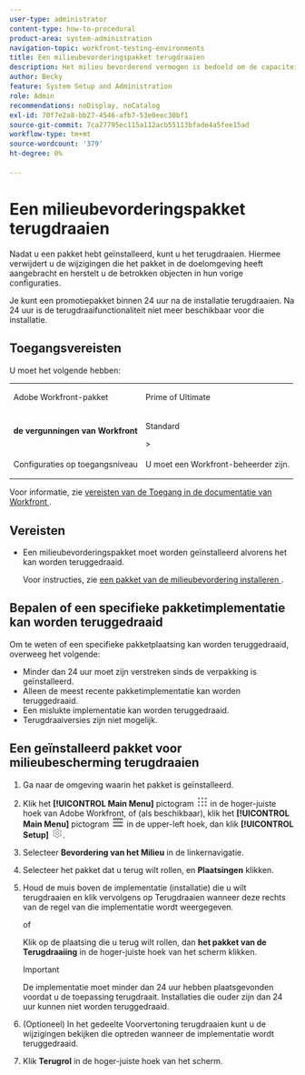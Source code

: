 ```yaml
---
user-type: administrator
content-type: how-to-procedural
product-area: system-administration
navigation-topic: workfront-testing-environments
title: Een milieubevorderingspakket terugdraaien
description: Het milieu bevorderend vermogen is bedoeld om de capaciteit te verstrekken om op configuratie betrekking hebbende voorwerpen van één milieu aan een andere te bewegen. Leer hoe u een geïnstalleerd promotiepakket kunt terugdraaien vanuit een doelomgeving.
author: Becky
feature: System Setup and Administration
role: Admin
recommendations: noDisplay, noCatalog
exl-id: 70f7e2a8-bb27-4546-afb7-53e0eec30bf1
source-git-commit: 7ca27795ec115a112acb55113bfade4a5fee15ad
workflow-type: tm+mt
source-wordcount: '379'
ht-degree: 0%

---
```


# Een milieubevorderingspakket terugdraaien



Nadat u een pakket hebt geïnstalleerd, kunt u het terugdraaien. Hiermee verwijdert u de wijzigingen die het pakket in de doelomgeving heeft aangebracht en herstelt u de betrokken objecten in hun vorige configuraties.

Je kunt een promotiepakket binnen 24 uur na de installatie terugdraaien. Na 24 uur is de terugdraaifunctionaliteit niet meer beschikbaar voor die installatie.

## Toegangsvereisten

U moet het volgende hebben:

<table>
  <tr>
   <td>Adobe Workfront-pakket
   </td>
   <td> <p>Prime of Ultimate</p>
   </td>
  </tr>
  <tr>
   <td><strong> de vergunningen van Workfront </strong>
   </td>
   <td> <p>Standard</p>&gt;
   </td>
  </tr>
   <tr>
   <td>Configuraties op toegangsniveau
   </td>
   <td><p>U moet een Workfront-beheerder zijn.</p>
   </td>
  </tr>
</table>

Voor informatie, zie [&#x200B; vereisten van de Toegang in de documentatie van Workfront &#x200B;](/help/quicksilver/administration-and-setup/add-users/access-levels-and-object-permissions/access-level-requirements-in-documentation.md).

## Vereisten

* Een milieubevorderingspakket moet worden geïnstalleerd alvorens het kan worden teruggedraaid.

  Voor instructies, zie [&#x200B; een pakket van de milieubevordering installeren &#x200B;](/help/quicksilver/administration-and-setup/set-up-workfront/workfront-testing-environments/environment-promotion-install-package.md).


## Bepalen of een specifieke pakketimplementatie kan worden teruggedraaid

Om te weten of een specifieke pakketplaatsing kan worden teruggedraaid, overweeg het volgende:

* Minder dan 24 uur moet zijn verstreken sinds de verpakking is geïnstalleerd.
* Alleen de meest recente pakketimplementatie kan worden teruggedraaid.
* Een mislukte implementatie kan worden teruggedraaid.
* Terugdraaiversies zijn niet mogelijk.


## Een geïnstalleerd pakket voor milieubescherming terugdraaien

1. Ga naar de omgeving waarin het pakket is geïnstalleerd.
1. Klik het **[!UICONTROL Main Menu]** pictogram ![&#x200B; Belangrijkste Menu &#x200B;](/help/_includes/assets/main-menu-icon.png) in de hoger-juiste hoek van Adobe Workfront, of (als beschikbaar), klik het **[!UICONTROL Main Menu]** pictogram ![&#x200B; Belangrijkste Menu &#x200B;](/help/_includes/assets/main-menu-icon-left-nav.png) in de upper-left hoek, dan klik **[!UICONTROL Setup]** ![&#x200B; pictogram van de Opstelling &#x200B;](/help/_includes/assets/gear-icon-setup.png).
1. Selecteer **Bevordering van het Milieu** in de linkernavigatie.
1. Selecteer het pakket dat u terug wilt rollen, en **Plaatsingen** klikken.
1. Houd de muis boven de implementatie (installatie) die u wilt terugdraaien en klik vervolgens op Terugdraaien wanneer deze rechts van de regel van die implementatie wordt weergegeven.

   of

   Klik op de plaatsing die u terug wilt rollen, dan **het pakket van de Terugdraaiing** in de hoger-juiste hoek van het scherm klikken.

   >[!IMPORTANT]
   >
   >De implementatie moet minder dan 24 uur hebben plaatsgevonden voordat u de toepassing terugdraait. Installaties die ouder zijn dan 24 uur kunnen niet worden teruggedraaid.

1. (Optioneel) In het gedeelte Voorvertoning terugdraaien kunt u de wijzigingen bekijken die optreden wanneer de implementatie wordt teruggedraaid.
1. Klik **Terugrol** in de hoger-juiste hoek van het scherm.
